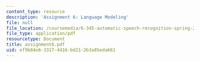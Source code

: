 ```yaml
---
content_type: resource
description: 'Assignment 6: Language Modeling'
file: null
file_location: /coursemedia/6-345-automatic-speech-recognition-spring-2003/ef9b84e633174416bd212b3a85eda661_assignment6.pdf
file_type: application/pdf
resourcetype: Document
title: assignment6.pdf
uid: ef9b84e6-3317-4416-bd21-2b3a85eda661
---
```

